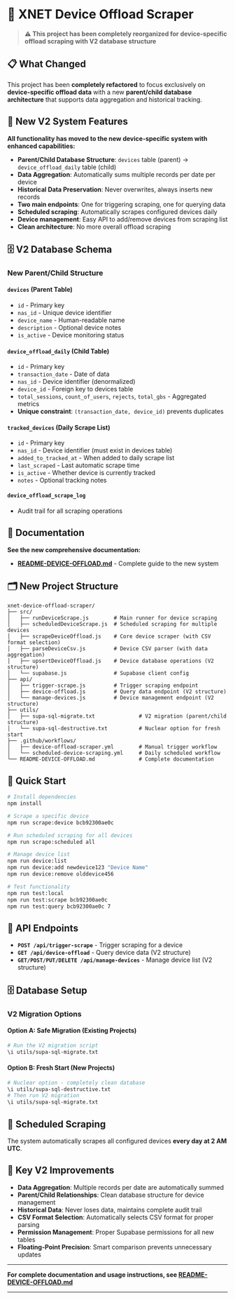 # 🚀 XNET Device Offload Scraper

> **⚠️ This project has been completely reorganized for device-specific offload scraping with V2 database structure**

## 📋 What Changed

This project has been **completely refactored** to focus exclusively on **device-specific offload data** with a new **parent/child database architecture** that supports data aggregation and historical tracking.

## 🔄 New V2 System Features

**All functionality has moved to the new device-specific system with enhanced capabilities:**

- **Parent/Child Database Structure**: `devices` table (parent) → `device_offload_daily` table (child)
- **Data Aggregation**: Automatically sums multiple records per date per device
- **Historical Data Preservation**: Never overwrites, always inserts new records
- **Two main endpoints**: One for triggering scraping, one for querying data
- **Scheduled scraping**: Automatically scrapes configured devices daily
- **Device management**: Easy API to add/remove devices from scraping list
- **Clean architecture**: No more overall offload scraping

## 🗄️ V2 Database Schema

### New Parent/Child Structure

#### `devices` (Parent Table)
- `id` - Primary key
- `nas_id` - Unique device identifier
- `device_name` - Human-readable name
- `description` - Optional device notes
- `is_active` - Device monitoring status

#### `device_offload_daily` (Child Table)
- `id` - Primary key
- `transaction_date` - Date of data
- `nas_id` - Device identifier (denormalized)
- `device_id` - Foreign key to devices table
- `total_sessions`, `count_of_users`, `rejects`, `total_gbs` - Aggregated metrics
- **Unique constraint**: `(transaction_date, device_id)` prevents duplicates

#### `tracked_devices` (Daily Scrape List)
- `id` - Primary key
- `nas_id` - Device identifier (must exist in devices table)
- `added_to_tracked_at` - When added to daily scrape list
- `last_scraped` - Last automatic scrape time
- `is_active` - Whether device is currently tracked
- `notes` - Optional tracking notes

#### `device_offload_scrape_log`
- Audit trail for all scraping operations

## 📖 Documentation

**See the new comprehensive documentation:**
- **[README-DEVICE-OFFLOAD.md](README-DEVICE-OFFLOAD.md)** - Complete guide to the new system

## 🗂️ New Project Structure

```
xnet-device-offload-scraper/
├── src/
│   ├── runDeviceScrape.js        # Main runner for device scraping
│   ├── scheduledDeviceScrape.js  # Scheduled scraping for multiple devices
│   ├── scrapeDeviceOffload.js    # Core device scraper (with CSV format selection)
│   ├── parseDeviceCsv.js         # Device CSV parser (with data aggregation)
│   ├── upsertDeviceOffload.js    # Device database operations (V2 structure)
│   └── supabase.js               # Supabase client config
├── api/
│   ├── trigger-scrape.js         # Trigger scraping endpoint
│   ├── device-offload.js         # Query data endpoint (V2 structure)
│   └── manage-devices.js         # Device management endpoint (V2 structure)
├── utils/
│   ├── supa-sql-migrate.txt              # V2 migration (parent/child structure)
│   └── supa-sql-destructive.txt          # Nuclear option for fresh start
├── .github/workflows/
│   ├── device-offload-scraper.yml        # Manual trigger workflow
│   └── scheduled-device-scraping.yml     # Daily scheduled workflow
└── README-DEVICE-OFFLOAD.md              # Complete documentation
```

## 🚀 Quick Start

```bash
# Install dependencies
npm install

# Scrape a specific device
npm run scrape:device bcb92300ae0c

# Run scheduled scraping for all devices
npm run scrape:scheduled all

# Manage device list
npm run device:list
npm run device:add newdevice123 "Device Name"
npm run device:remove olddevice456

# Test functionality
npm run test:local
npm run test:scrape bcb92300ae0c
npm run test:query bcb92300ae0c 7
```

## 🔗 API Endpoints

- **`POST /api/trigger-scrape`** - Trigger scraping for a device
- **`GET /api/device-offload`** - Query device data (V2 structure)
- **`GET/POST/PUT/DELETE /api/manage-devices`** - Manage device list (V2 structure)

## 🗄️ Database Setup

### V2 Migration Options

#### Option A: Safe Migration (Existing Projects)
```bash
# Run the V2 migration script
\i utils/supa-sql-migrate.txt
```

#### Option B: Fresh Start (New Projects)
```bash
# Nuclear option - completely clean database
\i utils/supa-sql-destructive.txt
# Then run V2 migration
\i utils/supa-sql-migrate.txt
```

## 📅 Scheduled Scraping

The system automatically scrapes all configured devices **every day at 2 AM UTC**.

## 🔧 Key V2 Improvements

- **Data Aggregation**: Multiple records per date are automatically summed
- **Parent/Child Relationships**: Clean database structure for device management
- **Historical Data**: Never loses data, maintains complete audit trail
- **CSV Format Selection**: Automatically selects CSV format for proper parsing
- **Permission Management**: Proper Supabase permissions for all new tables
- **Floating-Point Precision**: Smart comparison prevents unnecessary updates

---

**For complete documentation and usage instructions, see [README-DEVICE-OFFLOAD.md](README-DEVICE-OFFLOAD.md)**


---
